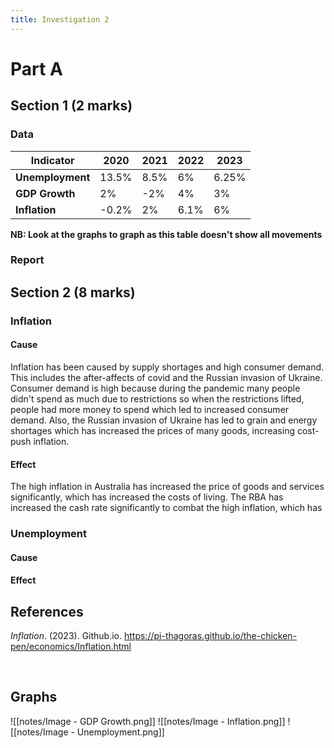 ```yaml
---
title: Investigation 2
---
```


# Part A
## Section 1 (2 marks)
### Data
| **Indicator**    | **2020**  | **2021** | **2022** | **2023**  |
| ------------ | ----- | ---- | ---- | ----- |
| **Unemployment** | 13.5% | 8.5% | 6%   | 6.25% |
| **GDP Growth**   | 2%    | -2%  | 4%   | 3%    |
| **Inflation**    | -0.2% | 2%   | 6.1% | 6%    | 
**NB: Look at the graphs to graph as this table doesn't show all movements**




### Report






## Section 2 (8 marks)
### Inflation
#### Cause
Inflation has been caused by supply shortages and high consumer demand. This includes the after-affects of covid and the Russian invasion of Ukraine. Consumer demand is high because during the pandemic many people didn't spend as much due to restrictions so when the restrictions lifted, people had more money to spend which led to increased consumer demand. Also, the Russian invasion of Ukraine has led to grain and energy shortages which has increased the prices of many goods, increasing cost-push inflation.



#### Effect
The high inflation in Australia has increased the price of goods and services significantly, which has increased the costs of living. The RBA has increased the cash rate significantly to combat the high inflation, which has 





### Unemployment
#### Cause




#### Effect









## References
_Inflation_. (2023). Github.io. https://pi-thagoras.github.io/the-chicken-pen/economics/Inflation.html

‌













## Graphs
![[notes/Image - GDP Growth.png]]
![[notes/Image - Inflation.png]]
![[notes/Image - Unemployment.png]]



